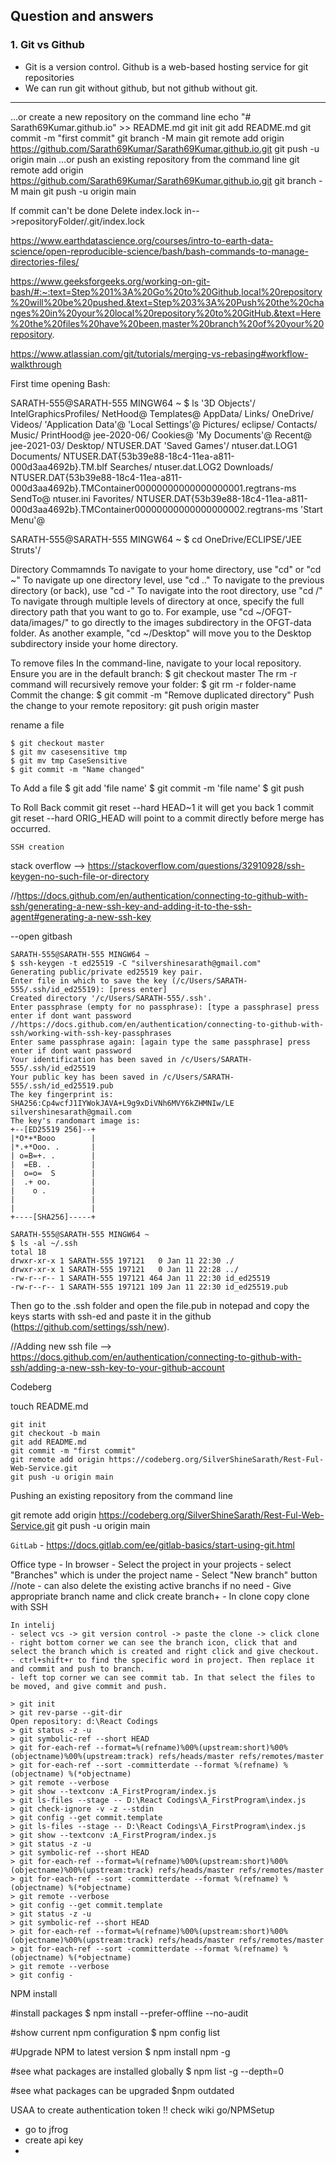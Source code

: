 ## Question and answers
### 1. Git vs Github
- Git is a version control. Github is a web-based hosting service for git repositories
- We can run git without github, but not github without git.

---




…or create a new repository on the command line
echo "# Sarath69Kumar.github.io" >> README.md
git init
git add README.md
git commit -m "first commit"
git branch -M main
git remote add origin https://github.com/Sarath69Kumar/Sarath69Kumar.github.io.git
git push -u origin main
…or push an existing repository from the command line
git remote add origin https://github.com/Sarath69Kumar/Sarath69Kumar.github.io.git
git branch -M main
git push -u origin main




If commit can't be done
Delete index.lock in-->repositoryFolder/.git/index.lock

https://www.earthdatascience.org/courses/intro-to-earth-data-science/open-reproducible-science/bash/bash-commands-to-manage-directories-files/

https://www.geeksforgeeks.org/working-on-git-bash/#:~:text=Step%201%3A%20Go%20to%20Github,local%20repository%20will%20be%20pushed.&text=Step%203%3A%20Push%20the%20changes%20in%20your%20local%20repository%20to%20GitHub.&text=Here%20the%20files%20have%20been,master%20branch%20of%20your%20repository.

https://www.atlassian.com/git/tutorials/merging-vs-rebasing#workflow-walkthrough

First time opening Bash:

SARATH-555@SARATH-555 MINGW64 ~
$ ls
'3D Objects'/         IntelGraphicsProfiles/                                                                         NetHood@        Templates@
AppData/             Links/                                                                                         OneDrive/       Videos/
'Application Data'@  'Local Settings'@                                                                               Pictures/       eclipse/
Contacts/            Music/                                                                                         PrintHood@      jee-2020-06/
Cookies@            'My Documents'@                                                                                 Recent@         jee-2021-03/
Desktop/             NTUSER.DAT                                                                                    'Saved Games'/   ntuser.dat.LOG1
Documents/           NTUSER.DAT{53b39e88-18c4-11ea-a811-000d3aa4692b}.TM.blf                                        Searches/       ntuser.dat.LOG2
Downloads/           NTUSER.DAT{53b39e88-18c4-11ea-a811-000d3aa4692b}.TMContainer00000000000000000001.regtrans-ms   SendTo@         ntuser.ini
Favorites/           NTUSER.DAT{53b39e88-18c4-11ea-a811-000d3aa4692b}.TMContainer00000000000000000002.regtrans-ms  'Start Menu'@

SARATH-555@SARATH-555 MINGW64 ~
$ cd OneDrive/ECLIPSE/'JEE Struts'/



Directory Commamnds
To navigate to your home directory, use "cd" or "cd ~"
To navigate up one directory level, use "cd .."
To navigate to the previous directory (or back), use "cd -"
To navigate into the root directory, use "cd /"
To navigate through multiple levels of directory at once, specify the full directory path that you want to go to.
For example, use "cd ~/OFGT-data/images/" to go directly to the images subdirectory in the OFGT-data folder.
As another example, "cd ~/Desktop" will move you to the Desktop subdirectory inside your home directory.


To remove files
In the command-line, navigate to your local repository.
Ensure you are in the default branch:
$ git checkout master
The rm -r command will recursively remove your folder:
$ git rm -r folder-name
Commit the change:
$ git commit -m "Remove duplicated directory"
Push the change to your remote repository:
git push origin master


rename a file

	$ git checkout master
	$ git mv casesensitive tmp
	$ git mv tmp CaseSensitive
	$ git commit -m "Name changed"

To Add a file
$ git add 'file name'
$ git commit -m 'file name'
$ git push

To Roll Back commit
git reset --hard HEAD~1 	it will get you back 1 commit
git reset --hard ORIG_HEAD	will point to a commit directly before merge has occurred.

~~~~~~~~~~~~
SSH creation
~~~~~~~~~~~~

stack overflow --> https://stackoverflow.com/questions/32910928/ssh-keygen-no-such-file-or-directory

//https://docs.github.com/en/authentication/connecting-to-github-with-ssh/generating-a-new-ssh-key-and-adding-it-to-the-ssh-agent#generating-a-new-ssh-key

--open gitbash
```
SARATH-555@SARATH-555 MINGW64 ~
$ ssh-keygen -t ed25519 -C "silvershinesarath@gmail.com"
Generating public/private ed25519 key pair.
Enter file in which to save the key (/c/Users/SARATH-555/.ssh/id_ed25519): [press enter]
Created directory '/c/Users/SARATH-555/.ssh'.
Enter passphrase (empty for no passphrase): [type a passphrase] press enter if dont want password			//https://docs.github.com/en/authentication/connecting-to-github-with-ssh/working-with-ssh-key-passphrases
Enter same passphrase again: [again type the same passphrase] press enter if dont want password
Your identification has been saved in /c/Users/SARATH-555/.ssh/id_ed25519
Your public key has been saved in /c/Users/SARATH-555/.ssh/id_ed25519.pub
The key fingerprint is:
SHA256:Cp4wcfJ1IYWokJAVA+L9g9xDiVNh6MVY6kZHMNIw/LE silvershinesarath@gmail.com
The key's randomart image is:
+--[ED25519 256]--+
|*O*+*Booo        |
|*.+*Ooo. .       |
| o=B=+. .        |
|  =EB. .         |
|  o=o=  S        |
|  .+ oo.         |
|    o .          |
|                 |
|                 |
+----[SHA256]-----+

SARATH-555@SARATH-555 MINGW64 ~
$ ls -al ~/.ssh
total 18
drwxr-xr-x 1 SARATH-555 197121   0 Jan 11 22:30 ./
drwxr-xr-x 1 SARATH-555 197121   0 Jan 11 22:28 ../
-rw-r--r-- 1 SARATH-555 197121 464 Jan 11 22:30 id_ed25519
-rw-r--r-- 1 SARATH-555 197121 109 Jan 11 22:30 id_ed25519.pub
```

Then go to the .ssh folder and open the file.pub in notepad
and copy the keys starts with ssh-ed
and paste it in the github (https://github.com/settings/ssh/new).

//Adding new ssh file --> https://docs.github.com/en/authentication/connecting-to-github-with-ssh/adding-a-new-ssh-key-to-your-github-account




Codeberg

touch README.md
~~~
git init
git checkout -b main
git add README.md
git commit -m "first commit"
git remote add origin https://codeberg.org/SilverShineSarath/Rest-Ful-Web-Service.git
git push -u origin main
~~~
Pushing an existing repository from the command line

git remote add origin https://codeberg.org/SilverShineSarath/Rest-Ful-Web-Service.git
git push -u origin main

```GitLab``` - https://docs.gitlab.com/ee/gitlab-basics/start-using-git.html


Office type -
	In browser
	- Select the project in your projects
	- select "Branches" which is under the project name
	- Select "New branch" button
	//note - can also delete the existing active branchs if no need
	- Give appropriate branch name and click create branch+
	- In clone copy clone with SSH
	
	In intelij
	- select vcs -> git version control -> paste the clone -> click clone
	- right bottom corner we can see the branch icon, click that and select the branch which is created and right click and give checkout.
	- ctrl+shift+r to find the specific word in project. Then replace it and commit and push to branch.
	- left top corner we can see commit tab. In that select the files to be moved, and give commit and push.
	
~~~
> git init
> git rev-parse --git-dir
Open repository: d:\React Codings
> git status -z -u
> git symbolic-ref --short HEAD
> git for-each-ref --format=%(refname)%00%(upstream:short)%00%(objectname)%00%(upstream:track) refs/heads/master refs/remotes/master
> git for-each-ref --sort -committerdate --format %(refname) %(objectname) %(*objectname)
> git remote --verbose
> git show --textconv :A_FirstProgram/index.js
> git ls-files --stage -- D:\React Codings\A_FirstProgram\index.js
> git check-ignore -v -z --stdin
> git config --get commit.template
> git ls-files --stage -- D:\React Codings\A_FirstProgram\index.js
> git show --textconv :A_FirstProgram/index.js
> git status -z -u
> git symbolic-ref --short HEAD
> git for-each-ref --format=%(refname)%00%(upstream:short)%00%(objectname)%00%(upstream:track) refs/heads/master refs/remotes/master
> git for-each-ref --sort -committerdate --format %(refname) %(objectname) %(*objectname)
> git remote --verbose
> git config --get commit.template
> git status -z -u
> git symbolic-ref --short HEAD
> git for-each-ref --format=%(refname)%00%(upstream:short)%00%(objectname)%00%(upstream:track) refs/heads/master refs/remotes/master
> git for-each-ref --sort -committerdate --format %(refname) %(objectname) %(*objectname)
> git remote --verbose
> git config -
~~~

NPM install

#install packages
$ npm install --prefer-offline --no-audit

#show current npm configuration
$ npm config list

#Upgrade NPM to latest version
$ npm install npm -g

#see what packages are installed globally
$ npm list -g --depth=0

#see what packages can be upgraded
$npm outdated


USAA to create authentication token
!! check  wiki go/NPMSetup

- go to jfrog
- create api key
- 

